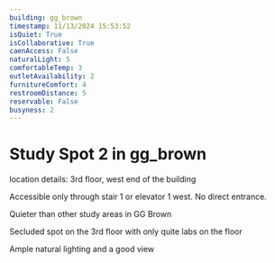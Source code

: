 ```yaml
---
building: gg_brown
timestamp: 11/13/2024 15:53:52
isQuiet: True
isCollaborative: True
caenAccess: False
naturalLight: 5
comfortableTemp: 3
outletAvailability: 2
furnitureComfort: 4
restroomDistance: 5
reservable: False
busyness: 2
---
```


# Study Spot 2 in gg_brown

location details: 3rd floor, west end of the building

Accessible only through stair 1 or elevator 1 west. No direct entrance.

Quieter than other study areas in GG Brown

Secluded spot on the 3rd floor with only quite labs on the floor

Ample natural lighting and a good view
